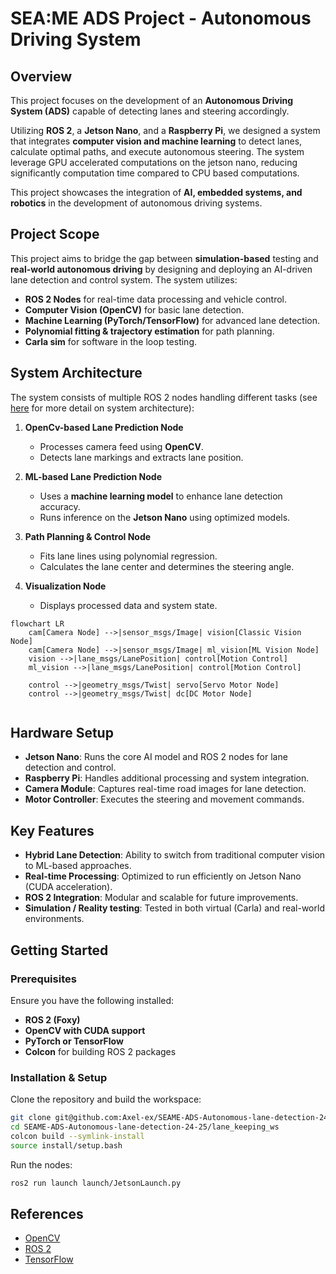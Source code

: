 # SEA:ME ADS Project - Autonomous Driving System

## Overview
This project focuses on the development of an **Autonomous Driving System (ADS)** capable of detecting lanes and steering accordingly.

Utilizing **ROS 2**, a **Jetson Nano**, and a **Raspberry Pi**, we designed a system that integrates **computer vision and machine learning** to detect lanes, calculate optimal paths, and execute autonomous steering. The system leverage GPU accelerated computations on the jetson nano, reducing significantly computation time compared to CPU based computations.

This project showcases the integration of **AI, embedded systems, and robotics** in the development of autonomous driving systems.

## Project Scope
This project aims to bridge the gap between **simulation-based** testing and **real-world autonomous driving** by designing and deploying an AI-driven lane detection and control system. The system utilizes:

- **ROS 2 Nodes** for real-time data processing and vehicle control.
- **Computer Vision (OpenCV)** for basic lane detection.
- **Machine Learning (PyTorch/TensorFlow)** for advanced lane detection.
- **Polynomial fitting & trajectory estimation** for path planning.
- **Carla sim** for software in the loop testing.

## System Architecture
The system consists of multiple ROS 2 nodes handling different tasks (see [here](https://github.com/Axel-ex/SEAME-ADS-Autonomous-lane-detection-24-25/tree/ml_vision/lane_keeping_ws) for more detail on system architecture):

1. **OpenCv-based Lane Prediction Node**
   - Processes camera feed using **OpenCV**.
   - Detects lane markings and extracts lane position.

2. **ML-based Lane Prediction Node**
   - Uses a **machine learning model** to enhance lane detection accuracy.
   - Runs inference on the **Jetson Nano** using optimized models.

3. **Path Planning & Control Node**
   - Fits lane lines using polynomial regression.
   - Calculates the lane center and determines the steering angle.

4. **Visualization Node**
   - Displays processed data and system state.

```mermaid
flowchart LR
    cam[Camera Node] -->|sensor_msgs/Image| vision[Classic Vision Node]
    cam[Camera Node] -->|sensor_msgs/Image| ml_vision[ML Vision Node]
    vision -->|lane_msgs/LanePosition| control[Motion Control]
    ml_vision -->|lane_msgs/LanePosition| control[Motion Control]
    
    control -->|geometry_msgs/Twist| servo[Servo Motor Node]
    control -->|geometry_msgs/Twist| dc[DC Motor Node]
    
```

## Hardware Setup
- **Jetson Nano**: Runs the core AI model and ROS 2 nodes for lane detection and control.
- **Raspberry Pi**: Handles additional processing and system integration.
- **Camera Module**: Captures real-time road images for lane detection.
- **Motor Controller**: Executes the steering and movement commands.

## Key Features
- **Hybrid Lane Detection**: Ability to switch from traditional computer vision to ML-based approaches.
- **Real-time Processing**: Optimized to run efficiently on Jetson Nano (CUDA acceleration).
- **ROS 2 Integration**: Modular and scalable for future improvements.
- **Simulation / Reality testing**: Tested in both virtual (Carla) and real-world environments.

## Getting Started
### Prerequisites
Ensure you have the following installed:
- **ROS 2 (Foxy)**
- **OpenCV with CUDA support**
- **PyTorch or TensorFlow**
- **Colcon** for building ROS 2 packages

### Installation & Setup
Clone the repository and build the workspace:
```bash
git clone git@github.com:Axel-ex/SEAME-ADS-Autonomous-lane-detection-24-25.git
cd SEAME-ADS-Autonomous-lane-detection-24-25/lane_keeping_ws
colcon build --symlink-install 
source install/setup.bash
```
Run the nodes:
```bash
ros2 run launch launch/JetsonLaunch.py
```

## References
- [OpenCV](https://www.opencv-srf.com/2017/11/opencv-cpp-api.html)
- [ROS 2](https://docs.ros.org/en/foxy/Installation.html)
- [TensorFlow](https://www.tensorflow.org/)

